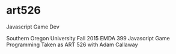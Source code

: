 # art526
Javascript Game Dev

Southern Oregon University
Fall 2015
EMDA 399 Javascript Game Programming
Taken as ART 526
with Adam Callaway

